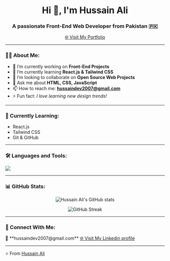 <h1 align="center">Hi 👋, I'm Hussain Ali</h1>
<h3 align="center">A passionate Front-End Web Developer from Pakistan 🇵🇰</h3>

<p align="center">
  <a href="https://informationes.netlify.app/" target="_blank">
    🌐 Visit My Portfolio
  </a>
</p>

---

### 👨‍💻 About Me:
- 🔭 I’m currently working on **Front-End Projects**
- 🌱 I’m currently learning **React.js & Tailwind CSS**
- 👯 I’m looking to collaborate on **Open Source Web Projects**
- 💬 Ask me about **HTML, CSS, JavaScript**
- 📫 How to reach me: **hussaindev2007@gmail.com**
- ⚡ Fun fact: *I love learning new design trends!*

---

### 🧠 Currently Learning:
- React.js  
- Tailwind CSS  
- Git & GitHub  

---

### 🛠️ Languages and Tools:
<p align="left">
  <img src="https://skillicons.dev/icons?i=html,css,js,react,tailwind,git,github,vscode" />
</p>

---

### 📊 GitHub Stats:
<p align="center">
  <img src="https://github-readme-stats.vercel.app/api?username=HussainAli&show_icons=true&theme=tokyonight" alt="Hussain Ali's GitHub stats" />
</p>

<p align="center">
  <img src="https://github-readme-streak-stats.herokuapp.com/?user=HussainAli&theme=tokyonight" alt="GitHub Streak" />
</p>

---

### 🤝 Connect With Me:
<p align="left">
  📧 **hussaindev2007@gmail.com**
  <a href="https://www.linkedin.com/in/hussain-developer-46517238a/" target="_blank">
    🌐 Visit My Linkedin profile
  </a>
</p>

---

⭐️ From [Hussain Ali](https://github.com/Hussaindev2007-png)
